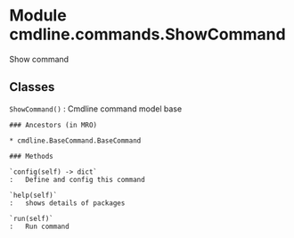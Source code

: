 Module cmdline.commands.ShowCommand
===================================
Show command

Classes
-------

`ShowCommand()`
:   Cmdline command model base

    ### Ancestors (in MRO)

    * cmdline.BaseCommand.BaseCommand

    ### Methods

    `config(self) ‑> dict`
    :   Define and config this command

    `help(self)`
    :   shows details of packages

    `run(self)`
    :   Run command